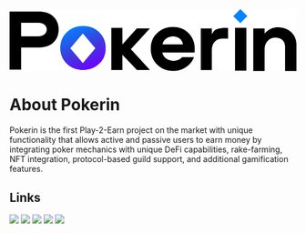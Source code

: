 ![GitHub-cover](https://github.com/Pokerin-io/.github/raw/main/profile/images/pokerin_logo.png)

# About Pokerin

Pokerin is the first Play-2-Earn project on the market with unique functionality that allows active and passive users to earn money by integrating poker mechanics with unique DeFi capabilities, rake-farming, NFT integration, protocol-based guild support, and additional gamification features.

## Links

[![](https://img.shields.io/badge/Twitter-1DA1F2?style=for-the-badge&logo=medium&logoColor=white)](https://go.pokerin.xyz/twitter)
[![](https://img.shields.io/badge/Discord-7289DA?style=for-the-badge&logo=medium&logoColor=white)](https://go.pokerin.xyz/discord)
[![](https://img.shields.io/badge/LinkedIn-0077B5?style=for-the-badge&logo=medium&logoColor=white)](https://go.pokerin.xyz/linkedin)
[![](https://img.shields.io/badge/Medium-12100E?style=for-the-badge&logo=medium&logoColor=white)](https://go.pokerin.xyz/medium)
[![](https://img.shields.io/badge/Telegram-2CA5E0?style=for-the-badge&logo=medium&logoColor=white)](https://go.pokerin.xyz/telegram)
